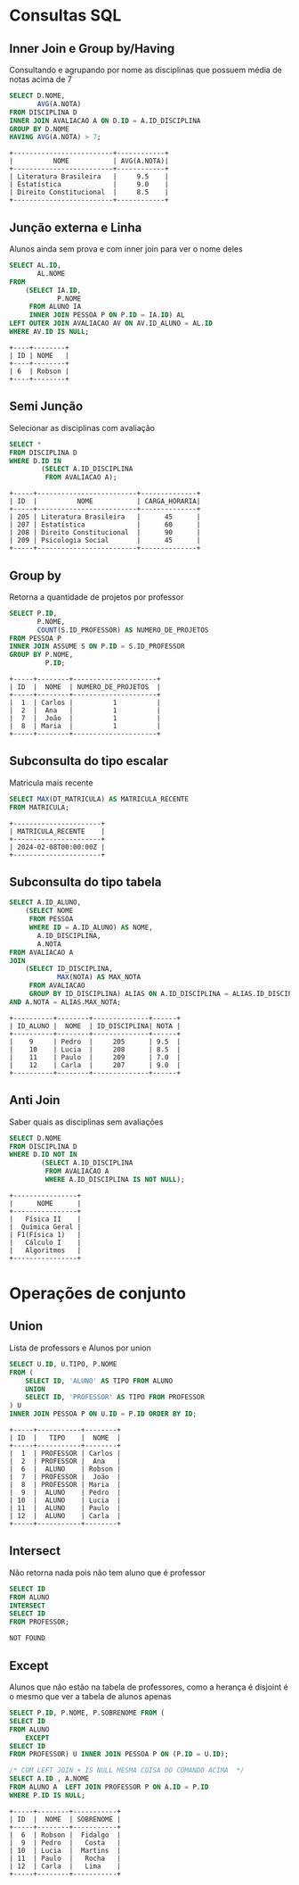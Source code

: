 # Consultas SQL

## Inner Join e Group by/Having

Consultando e agrupando por nome as disciplinas que possuem média de notas acima de 7

```sql
SELECT D.NOME,
       AVG(A.NOTA)
FROM DISCIPLINA D
INNER JOIN AVALIACAO A ON D.ID = A.ID_DISCIPLINA
GROUP BY D.NOME
HAVING AVG(A.NOTA) > 7;
```

```
+-------------------------+------------+
|          NOME           | AVG(A.NOTA)|
+-------------------------+------------+
| Literatura Brasileira   |     9.5    |
| Estatística             |     9.0    |
| Direito Constitucional  |     8.5    |
+-------------------------+------------+
```

## Junção externa e Linha

Alunos ainda sem prova e com inner join para ver o nome deles

```sql
SELECT AL.ID,
       AL.NOME
FROM
    (SELECT IA.ID,
            P.NOME
     FROM ALUNO IA
     INNER JOIN PESSOA P ON P.ID = IA.ID) AL
LEFT OUTER JOIN AVALIACAO AV ON AV.ID_ALUNO = AL.ID
WHERE AV.ID IS NULL;
```

```
+----+--------+
| ID | NOME   |
+----+--------+
| 6  | Robson |
+----+--------+
```

## Semi Junção

Selecionar as disciplinas com avaliação

```sql
SELECT *
FROM DISCIPLINA D
WHERE D.ID IN
        (SELECT A.ID_DISCIPLINA
         FROM AVALIACAO A);
```

```
+-----+-------------------------+--------------+
| ID  |          NOME           | CARGA_HORARIA|
+-----+-------------------------+--------------+
| 205 | Literatura Brasileira   |      45      |
| 207 | Estatística             |      60      |
| 208 | Direito Constitucional  |      90      |
| 209 | Psicologia Social       |      45      |
+-----+-------------------------+--------------+
```

## Group by

Retorna a quantidade de projetos por professor

```sql
SELECT P.ID,
       P.NOME,
       COUNT(S.ID_PROFESSOR) AS NUMERO_DE_PROJETOS
FROM PESSOA P
INNER JOIN ASSUME S ON P.ID = S.ID_PROFESSOR
GROUP BY P.NOME,
         P.ID;
```

```
+-----+--------+---------------------+
| ID  |  NOME  | NUMERO_DE_PROJETOS  |
+-----+--------+---------------------+
|  1  | Carlos |          1          |
|  2  |  Ana   |          1          |
|  7  |  João  |          1          |
|  8  | Maria  |          1          |
+-----+--------+---------------------+
```

## Subconsulta do tipo escalar

Matricula mais recente

```sql
SELECT MAX(DT_MATRICULA) AS MATRICULA_RECENTE
FROM MATRICULA;
```

```
+----------------------+
| MATRICULA_RECENTE    |
+----------------------+
| 2024-02-08T00:00:00Z |
+----------------------+
```

## Subconsulta do tipo tabela

```sql
SELECT A.ID_ALUNO,
    (SELECT NOME
     FROM PESSOA
     WHERE ID = A.ID_ALUNO) AS NOME,
       A.ID_DISCIPLINA,
       A.NOTA
FROM AVALIACAO A
JOIN
    (SELECT ID_DISCIPLINA,
            MAX(NOTA) AS MAX_NOTA
     FROM AVALIACAO
     GROUP BY ID_DISCIPLINA) ALIAS ON A.ID_DISCIPLINA = ALIAS.ID_DISCIPLINA
AND A.NOTA = ALIAS.MAX_NOTA;
```

```
+----------+--------+--------------+------+
| ID_ALUNO |  NOME  | ID_DISCIPLINA| NOTA |
+----------+--------+--------------+------+
|    9     | Pedro  |     205      | 9.5  |
|    10    | Lucia  |     208      | 8.5  |
|    11    | Paulo  |     209      | 7.0  |
|    12    | Carla  |     207      | 9.0  |
+----------+--------+--------------+------+
```

## Anti Join

Saber quais as disciplinas sem avaliações

```sql
SELECT D.NOME
FROM DISCIPLINA D
WHERE D.ID NOT IN
        (SELECT A.ID_DISCIPLINA
         FROM AVALIACAO A
         WHERE A.ID_DISCIPLINA IS NOT NULL);
```

```
+----------------+
|      NOME      |
+----------------+
|   Física II    |
|  Química Geral |
| F1(Física 1)   |
|   Cálculo I    |
|   Algoritmos   |
+----------------+
```

# Operações de conjunto
## Union
Lista de professors e Alunos por union
```sql
SELECT U.ID, U.TIPO, P.NOME 
FROM (
    SELECT ID, 'ALUNO' AS TIPO FROM ALUNO
    UNION 
    SELECT ID, 'PROFESSOR' AS TIPO FROM PROFESSOR
) U
INNER JOIN PESSOA P ON U.ID = P.ID ORDER BY ID;
```

```
+-----+-----------+--------+
| ID  |   TIPO    |  NOME  |
+-----+-----------+--------+
|  1  | PROFESSOR | Carlos |
|  2  | PROFESSOR |  Ana   |
|  6  |  ALUNO    | Robson |
|  7  | PROFESSOR |  João  |
|  8  | PROFESSOR | Maria  |
|  9  |  ALUNO    | Pedro  |
| 10  |  ALUNO    | Lucia  |
| 11  |  ALUNO    | Paulo  |
| 12  |  ALUNO    | Carla  |
+-----+-----------+--------+
```

## Intersect
Não retorna nada pois não tem aluno que é professor 
```sql
SELECT ID 
FROM ALUNO 
INTERSECT
SELECT ID 
FROM PROFESSOR;
```

```
NOT FOUND
```

## Except
Alunos que não estão na tabela de professores, como a herança é disjoint é o mesmo que ver a tabela de alunos apenas
```sql
SELECT P.ID, P.NOME, P.SOBRENOME FROM (
SELECT ID 
FROM ALUNO 
    EXCEPT
SELECT ID
FROM PROFESSOR) U INNER JOIN PESSOA P ON (P.ID = U.ID);

/* COM LEFT JOIN + IS NULL MESMA COISA DO COMANDO ACIMA  */
SELECT A.ID , A.NOME
FROM ALUNO A  LEFT JOIN PROFESSOR P ON A.ID = P.ID
WHERE P.ID IS NULL;

```

```
+-----+--------+-----------+
| ID  |  NOME  | SOBRENOME |
+-----+--------+-----------+
|  6  | Robson |  Fidalgo  |
|  9  | Pedro  |   Costa   |
| 10  | Lucia  |  Martins  |
| 11  | Paulo  |   Rocha   |
| 12  | Carla  |   Lima    |
+-----+--------+-----------+
```
